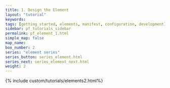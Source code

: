 ```yaml
---
title: 1. Design the Element
layout: "tutorial"
keywords:
tags: [getting_started, elements, manifest, configuration, development]
sidebar: pf_tutorials_sidebar
permalink: pf_element_1.html
simple_map: false
map_name:
box_number: 2
series: "element series"
series_button: series_element.html
series_next: series_element_next.html
weight: 2
---
```

{% include custom/tutorials/elements2.html%}
